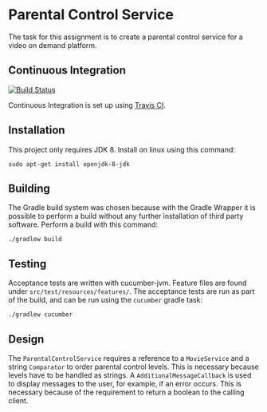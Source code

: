 # Parental Control Service

The task for this assignment is to create a parental control service for a video on demand platform.

## Continuous Integration
[![Build Status](https://travis-ci.org/nieldw/parental-control-service.svg?branch=master)](https://travis-ci.org/nieldw/parental-control-service)

Continuous Integration is set up using [Travis CI](https://travis-ci.org).

## Installation
This project only requires JDK 8. Install on linux using this command:

    sudo apt-get install openjdk-8-jdk

## Building
The Gradle build system was chosen because with the Gradle Wrapper it is possible to perform a build without any further
installation of third party software. Perform a build with this command:

    ./gradlew build
    
## Testing
Acceptance tests are written with cucumber-jvm. Feature files are found under `src/test/resources/features/`.
The acceptance tests are run as part of the build, and can be run using the `cucumber` gradle task:

    ./gradlew cucumber

## Design
The `ParentalControlService` requires a reference to a `MovieService` and a string `Comparator` to order parental 
control levels. This is necessary because levels have to be handled as strings. A `AdditionalMessageCallback` is used to
display messages to the user, for example, if an error occurs. This is necessary because of the requirement to return a 
boolean to the calling client.
